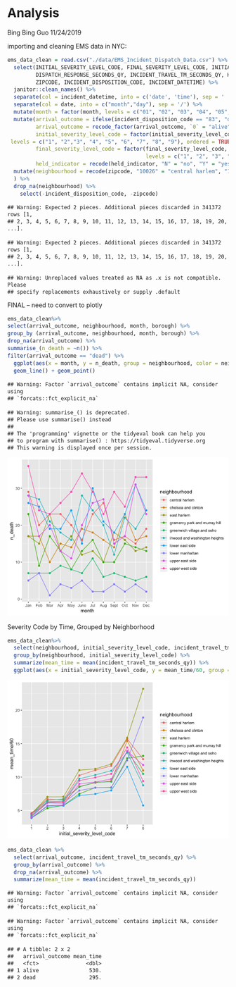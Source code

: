 Analysis
================
Bing Bing Guo
11/24/2019

importing and cleaning EMS data in NYC:

``` r
ems_data_clean = read.csv("./data/EMS_Incident_Dispatch_Data.csv") %>%
  select(INITIAL_SEVERITY_LEVEL_CODE, FINAL_SEVERITY_LEVEL_CODE, INITIAL_CALL_TYPE,
         DISPATCH_RESPONSE_SECONDS_QY, INCIDENT_TRAVEL_TM_SECONDS_QY, HELD_INDICATOR, BOROUGH,
         ZIPCODE, INCIDENT_DISPOSITION_CODE, INCIDENT_DATETIME) %>% 
  janitor::clean_names() %>% 
  separate(col = incident_datetime, into = c('date', 'time'), sep = ' ') %>% 
  separate(col = date, into = c("month","day"), sep = '/') %>% 
  mutate(month = factor(month, levels = c("01", "02", "03", "04", "05", "06", "07", "08", "09", "10", "11", "12"), labels = c("Jan", "Feb", "Mar", "Apr", "May", "June", "Jul", "Aug", "Sept", "Oct", "Nov", "Dec"), ordered = TRUE)) %>% 
  mutate(arrival_outcome = ifelse(incident_disposition_code == "83", "dead", "alive"),
         arrival_outcome = recode_factor(arrival_outcome, `0` = "alive", `1` = "dead"),
         initial_severity_level_code = factor(initial_severity_level_code, 
 levels = c("1", "2","3", "4", "5", "6", "7", "8", "9"), ordered = TRUE),
         final_severity_level_code = factor(final_severity_level_code, 
                                            levels = c("1", "2", "3", "4", "5", "6", "7", "8"), ordered = TRUE), 
         held_indicator = recode(held_indicator, "N" = "no", "Y" = "yes")) %>%
  mutate(neighbourhood = recode(zipcode, "10026" = "central harlem", "10027" = "central harlem", "10030" = "central harlem", "10037" = "central harlem", "10039" = "central harlem", "10001" = "chelsea and clinton", "10001" = "chelsea and clinton", "10011" = "chelsea and clinton", "10018" = "chelsea and clinton", "10019" = "chelsea and clinton", "10020" = "chelsea and clinton", "10036" = "chelsea and clinton",  "10029" = "east harlem", "10035" = "east harlem", "10010" = "gramercy park and murray hill", "10016" = "gramercy park and murray hill", "10017" = "gramercy park and murray hill", "10022" = "gramercy park and murray hill", "10012" = "greenwich village and soho", "10013" = "greenwich village and soho", "10014" = "greenwich village and soho", "10004" = "lower manhattan", "10005" = "lower manhattan", "10006" = "lower manhattan", "10007" = "lower manhattan", "10038" = "lower manhattan", "10280" = "lower manhattan", "10002" = "lower east side", "10003" = "lower east side", "10009" = "lower east side", "10021" = "upper east side", "10028" = "upper east side", "10044" = "upper east side", "10065" = "upper east side", "10075" = "upper east side", "10128" = "upper east side", "10023" = "upper west side", "10024" = "upper west side", "10025" = "upper west side", "10031" = "inwood and washington heights", "10032" = "inwood and washington heights", "10033" = "inwood and washington heights", "10034" = "inwood and washington heights", "10040" = "inwood and washington heights" )
  ) %>%  
  drop_na(neighbourhood) %>% 
    select(-incident_disposition_code, -zipcode) 
```

    ## Warning: Expected 2 pieces. Additional pieces discarded in 341372 rows [1,
    ## 2, 3, 4, 5, 6, 7, 8, 9, 10, 11, 12, 13, 14, 15, 16, 17, 18, 19, 20, ...].
    
    ## Warning: Expected 2 pieces. Additional pieces discarded in 341372 rows [1,
    ## 2, 3, 4, 5, 6, 7, 8, 9, 10, 11, 12, 13, 14, 15, 16, 17, 18, 19, 20, ...].

    ## Warning: Unreplaced values treated as NA as .x is not compatible. Please
    ## specify replacements exhaustively or supply .default

FINAL – need to convert to plotly

``` r
ems_data_clean%>%
select(arrival_outcome, neighbourhood, month, borough) %>%
group_by (arrival_outcome, neighbourhood, month, borough) %>% 
drop_na(arrival_outcome) %>% 
summarise_(n_death = ~n()) %>%
filter(arrival_outcome == "dead") %>%
  ggplot(aes(x = month, y = n_death, group = neighbourhood, color = neighbourhood)) + 
  geom_line() + geom_point()
```

    ## Warning: Factor `arrival_outcome` contains implicit NA, consider using
    ## `forcats::fct_explicit_na`

    ## Warning: summarise_() is deprecated. 
    ## Please use summarise() instead
    ## 
    ## The 'programming' vignette or the tidyeval book can help you
    ## to program with summarise() : https://tidyeval.tidyverse.org
    ## This warning is displayed once per session.

![](Analysis_files/figure-gfm/unnamed-chunk-2-1.png)<!-- -->

Severity Code by Time, Grouped by Neighborhood

``` r
ems_data_clean%>%
  select(neighbourhood, initial_severity_level_code, incident_travel_tm_seconds_qy) %>%
  group_by(neighbourhood, initial_severity_level_code) %>% 
  summarize(mean_time = mean(incident_travel_tm_seconds_qy)) %>% 
  ggplot(aes(x = initial_severity_level_code, y = mean_time/60, group = neighbourhood, color = neighbourhood)) + geom_point() + geom_line() 
```

![](Analysis_files/figure-gfm/unnamed-chunk-3-1.png)<!-- -->

``` r
ems_data_clean %>% 
  select(arrival_outcome, incident_travel_tm_seconds_qy) %>% 
  group_by(arrival_outcome) %>% 
  drop_na(arrival_outcome) %>%
  summarize(mean_time = mean(incident_travel_tm_seconds_qy)) 
```

    ## Warning: Factor `arrival_outcome` contains implicit NA, consider using
    ## `forcats::fct_explicit_na`
    
    ## Warning: Factor `arrival_outcome` contains implicit NA, consider using
    ## `forcats::fct_explicit_na`

    ## # A tibble: 2 x 2
    ##   arrival_outcome mean_time
    ##   <fct>               <dbl>
    ## 1 alive                530.
    ## 2 dead                 295.
